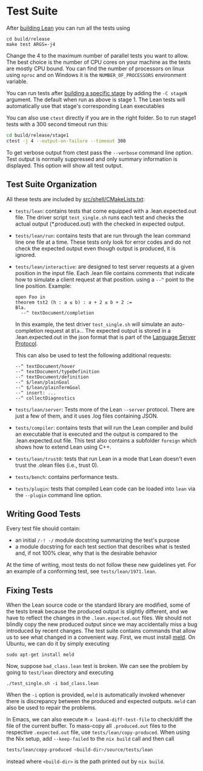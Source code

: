 # Test Suite

After [building Lean](../make/index.md) you can run all the tests using
```
cd build/release
make test ARGS=-j4
```

Change the 4 to the maximum number of parallel tests you want to
allow. The best choice is the number of CPU cores on your machine as
the tests are mostly CPU bound.  You can find the number of processors
on linux using `nproc` and on Windows it is the `NUMBER_OF_PROCESSORS`
environment variable.

You can run tests after [building a specific stage](bootstrap.md) by
adding the `-C stageN` argument. The default when run as above is stage 1.  The
Lean tests will automatically use that stage's corresponding Lean
executables

You can also use `ctest` directly if you are in the right folder.  So
to run stage1 tests with a 300 second timeout run this:

```bash
cd build/release/stage1
ctest -j 4 --output-on-failure --timeout 300
```

To get verbose output from ctest pass the `--verbose` command line
option. Test output is normally suppressed and only summary
information is displayed. This option will show all test output.

## Test Suite Organization

All these tests are included by [src/shell/CMakeLists.txt](https://github.com/leanprover/lean4/blob/master/src/shell/CMakeLists.txt):

- `tests/lean`: contains tests that come equipped with a
  .lean.expected.out file. The driver script `test_single.sh` runs
  each test and checks the actual output (*.produced.out) with the
  checked in expected output.

- `tests/lean/run`: contains tests that are run through the lean
  command line one file at a time. These tests only look for error
  codes and do not check the expected output even though output is
  produced, it is ignored.

- `tests/lean/interactive`: are designed to test server requests at a
  given position in the input file. Each .lean file contains comments
  that indicate how to simulate a client request at that position.
  using a `--^` point to the line position. Example:
    ```lean,ignore
    open Foo in
    theorem tst2 (h : a ≤ b) : a + 2 ≤ b + 2 :=
    Bla.
      --^ textDocument/completion
    ```
    In this example, the test driver `test_single.sh` will simulate an
    auto-completion request at `Bla.`. The expected output is stored in
    a .lean.expected.out in the json format that is part of the
    [Language Server
    Protocol](https://microsoft.github.io/language-server-protocol/).

    This can also be used to test the following additional requests:
    ```
    --^ textDocument/hover
    --^ textDocument/typeDefinition
    --^ textDocument/definition
    --^ $/lean/plainGoal
    --^ $/lean/plainTermGoal
    --^ insert: ...
    --^ collectDiagnostics
    ```

- `tests/lean/server`: Tests more of the Lean `--server` protocol.
  There are just a few of them, and it uses .log files containing
  JSON.

- `tests/compiler`: contains tests that will run the Lean compiler and
  build an executable that is executed and the output is compared to
  the .lean.expected.out file. This test also contains a subfolder
  `foreign` which shows how to extend Lean using C++.

- `tests/lean/trust0`: tests that run Lean in a mode that Lean doesn't
  even trust the .olean files (i.e., trust 0).

- `tests/bench`: contains performance tests.

- `tests/plugin`: tests that compiled Lean code can be loaded into
  `lean` via the `--plugin` command line option.

## Writing Good Tests

Every test file should contain:
* an initial `/-! -/` module docstring summarizing the test's purpose
* a module docstring for each test section that describes what is tested
  and, if not 100% clear, why that is the desirable behavior

At the time of writing, most tests do not follow these new guidelines yet.
For an example of a conforming test, see `tests/lean/1971.lean`.

## Fixing Tests

When the Lean source code or the standard library are modified, some of the
tests break because the produced output is slightly different, and we have
to reflect the changes in the `.lean.expected.out` files.
We should not blindly copy the new produced output since we may accidentally
miss a bug introduced by recent changes.
The test suite contains commands that allow us to see what changed in a convenient way.
First, we must install [meld](http://meldmerge.org/). On Ubuntu, we can do it by simply executing

```
sudo apt-get install meld
```

Now, suppose `bad_class.lean` test is broken. We can see the problem by going to `test/lean` directory and
executing

```
./test_single.sh -i bad_class.lean
```

When the `-i` option is provided, `meld` is automatically invoked
whenever there is discrepancy between the produced and expected
outputs. `meld` can also be used to repair the problems.

In Emacs, we can also execute `M-x lean4-diff-test-file` to check/diff the file of the current buffer.
To mass-copy all `.produced.out` files to the respective `.expected.out` file, use `tests/lean/copy-produced`.
When using the Nix setup, add `--keep-failed` to the `nix build` call and then call
```sh
tests/lean/copy-produced <build-dir>/source/tests/lean
```
instead where `<build-dir>` is the path printed out by `nix build`.
